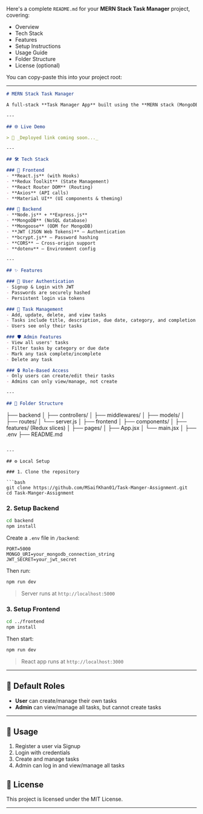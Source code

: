Here's a complete `README.md` for your **MERN Stack Task Manager** project, covering:

* Overview
* Tech Stack
* Features
* Setup Instructions
* Usage Guide
* Folder Structure
* License (optional)

You can copy-paste this into your project root:

---

```md
# MERN Stack Task Manager

A full-stack **Task Manager App** built using the **MERN stack (MongoDB, Express.js, React, Node.js)** with **JWT Authentication**, **Role-Based Access (User/Admin)**, and **Redux Toolkit**. Users can create, update, and manage their tasks, while admins can view and control all tasks.

---

## 🌐 Live Demo

> 🚀 _Deployed link coming soon..._

---

## 🛠 Tech Stack

### 🔹 Frontend
- **React.js** (with Hooks)
- **Redux Toolkit** (State Management)
- **React Router DOM** (Routing)
- **Axios** (API calls)
- **Material UI** (UI components & theming)

### 🔹 Backend
- **Node.js** + **Express.js**
- **MongoDB** (NoSQL database)
- **Mongoose** (ODM for MongoDB)
- **JWT (JSON Web Tokens)** – Authentication
- **bcrypt.js** – Password hashing
- **CORS** – Cross-origin support
- **dotenv** – Environment config

---

## ✨ Features

### 👤 User Authentication
- Signup & Login with JWT
- Passwords are securely hashed
- Persistent login via tokens

### 📝 Task Management
- Add, update, delete, and view tasks
- Tasks include title, description, due date, category, and completion status
- Users see only their tasks

### 🛡 Admin Features
- View all users' tasks
- Filter tasks by category or due date
- Mark any task complete/incomplete
- Delete any task

### 🔒 Role-Based Access
- Only users can create/edit their tasks
- Admins can only view/manage, not create

---

## 📁 Folder Structure

```

├── backend
│   ├── controllers/
│   ├── middlewares/
│   ├── models/
│   ├── routes/
│   └── server.js
│
├── frontend
│   ├── components/
│   ├── features/ (Redux slices)
│   ├── pages/
│   ├── App.jsx
│   └── main.jsx
│
├── .env
├── README.md

````

---

## ⚙️ Local Setup

### 1. Clone the repository

```bash
git clone https://github.com/MSaifKhan01/Task-Manger-Assignment.git
cd Task-Manger-Assignment
````

### 2. Setup Backend

```bash
cd backend
npm install
```

Create a `.env` file in `/backend`:

```env
PORT=5000
MONGO_URI=your_mongodb_connection_string
JWT_SECRET=your_jwt_secret
```

Then run:

```bash
npm run dev
```

> Server runs at `http://localhost:5000`

### 3. Setup Frontend

```bash
cd ../frontend
npm install
```

Then start:

```bash
npm run dev
```

> React app runs at `http://localhost:3000`

---

## 🔐 Default Roles

* **User** can create/manage their own tasks
* **Admin** can view/manage all tasks, but cannot create tasks

---

## 📌 Usage

1. Register a user via Signup
2. Login with credentials
3. Create and manage tasks
4. Admin can log in and view/manage all tasks



## 📝 License

This project is licensed under the MIT License.

---
